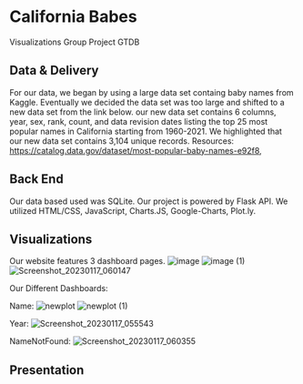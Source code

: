 # California Babes
Visualizations Group Project GTDB

## Data & Delivery
For our data, we began by using a large data set containg baby names from Kaggle. Eventually we decided the data set was too large and shifted to a new data set from the link below. our new data set contains 6 columns, year, sex, rank, count, and data revision dates listing the top 25 most popular names in California starting from 1960-2021. We highlighted that our new data set contains 3,104 unique records. 
    Resources: https://catalog.data.gov/dataset/most-popular-baby-names-e92f8, 

## Back End
Our data based used was SQLite. 
Our project is powered by Flask API.
We utilized HTML/CSS, JavaScript, Charts.JS, Google-Charts, Plot.ly.

## Visualizations 
Our website features 3 dashboard pages.
![image](https://user-images.githubusercontent.com/113146268/213027369-ddc49f42-294c-4c95-bed5-3c6392e88934.png)
![image (1)](https://user-images.githubusercontent.com/113146268/213027605-89d7ec1b-efa6-431a-b39c-373788012273.png)
![Screenshot_20230117_060147](https://user-images.githubusercontent.com/113146268/213031328-f1829480-6801-44b7-b2e0-74b5a30a7236.png)

Our Different Dashboards:
 
Name:
![newplot](https://user-images.githubusercontent.com/113146268/213029622-175a4abb-4ac7-4b21-a149-13db38a3701a.png)
![newplot (1)](https://user-images.githubusercontent.com/113146268/213029705-ddf8c24a-41ef-4a8a-a012-1ea8e1599841.png)

Year:
![Screenshot_20230117_055543](https://user-images.githubusercontent.com/113146268/213030208-ebce0077-12fb-406f-8ae6-e36ab07ca633.png)

NameNotFound:
![Screenshot_20230117_060355](https://user-images.githubusercontent.com/113146268/213031452-41bd4952-6d10-4c06-8efd-af00ee9886eb.png)


        
## Presentation
